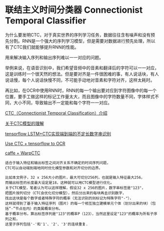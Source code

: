 # 联结主义时间分类器 Connectionist Temporal Classifier 

为什么要发明CTC，对于真实世界的序列学习任务，数据往往含有噪声和没有预先分割。RNN是一个强大的序列学习模型，但是需要对数据进行预先处理，所以有了CTC我们就能够提升RNN的性能。

用来解决输入序列和输出序列难以一一对应的问题。

举例来说，在语音识别中，我们希望音频中的音素和翻译后的字符可以一一对应，这是训练时一个很天然的想法。但是要对齐是一件很困难的事，有人说话块，有人说话慢，每个人说话快慢不同，不可能手动地对音素和字符对齐，这样太耗时。

再比如，在OCR中使用RNN时，RNN的每一个输出要对应到字符图像中的每一个位置，要手工做这样的标记工作量太大，而且图像中的字符数量不同，字体样式不同，大小不同，导致输出不一定能和每个字符一一对应。

[CTC（Connectionist Temporal Classification）介绍](https://www.cnblogs.com/liaohuiqiang/p/9953978.html)

[关于CTC模型的理解](https://blog.csdn.net/gzj_1101/article/details/80153686)

[tensorflow LSTM+CTC实现端到端的不定长数字串识别](https://www.jianshu.com/p/45828b18f133)

[Use CTC + tensorflow to OCR ](https://github.com/ilovin/lstm_ctc_ocr)

[caffe + WarpCTC](https://github.com/xmfbit/warpctc-caffe)

    适合于输入特征和输出标签之间对齐关系不确定的时间序列问题，
    CTC可以自动端到端地同时优化模型参数和对齐切分的边界。
    
    比如本文例子，32 x 256大小的图片，最大可切分256列，也就是输入特征最大256，
    而输出标签的长度最大设定是18，这种就可以用CTC模型进行优化。
    关于CTC模型，笔者认为可以这样理解，假设32 x 256的图片，数字串标签是"123"，
    把图片按列切分（CTC会优化切分模型），然后分出来的每块再去识别数字，
    找出这块是每个数字或者特殊字符的概率（无法识别的则标记为特殊字符"-"），
    这样就得到了基于输入特征序列（图片）的每一个相互独立建模单元个体（划分出来的块）（包括“-”节点在内）的类属概率分布。
    基于概率分布，算出标签序列是"123"的概率P（123），当然这里设定"123"的概率为所有子序列之和，
    这里子序列包括'-'和'1'、'2'、'3'的连续重复.


    
    
  
